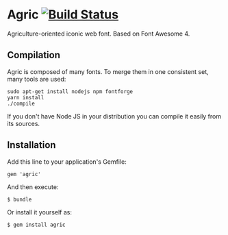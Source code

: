 # Agric [![Build Status](https://travis-ci.org/ekylibre/agric.png)](https://travis-ci.org/ekylibre/agric)

Agriculture-oriented iconic web font. Based on Font Awesome 4.

## Compilation

Agric is composed of many fonts. To merge them in one consistent set, many tools are used:

    sudo apt-get install nodejs npm fontforge
    yarn install
    ./compile

If you don't have Node JS in your distribution you can compile it easily from its sources.

## Installation

Add this line to your application's Gemfile:

    gem 'agric'

And then execute:

    $ bundle

Or install it yourself as:

    $ gem install agric
